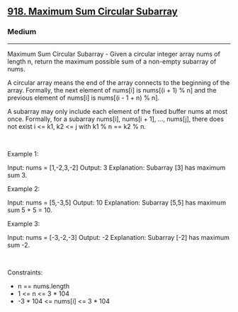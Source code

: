 <h2><a href="https://leetcode.com/problems/maximum-sum-circular-subarray/">918. Maximum Sum Circular Subarray</a></h2><h3>Medium</h3><hr>Maximum Sum Circular Subarray - Given a circular integer array nums of length n, return the maximum possible sum of a non-empty subarray of nums.

A circular array means the end of the array connects to the beginning of the array. Formally, the next element of nums[i] is nums[(i + 1) % n] and the previous element of nums[i] is nums[(i - 1 + n) % n].

A subarray may only include each element of the fixed buffer nums at most once. Formally, for a subarray nums[i], nums[i + 1], ..., nums[j], there does not exist i <= k1, k2 <= j with k1 % n == k2 % n.

 

Example 1:


Input: nums = [1,-2,3,-2]
Output: 3
Explanation: Subarray [3] has maximum sum 3.


Example 2:


Input: nums = [5,-3,5]
Output: 10
Explanation: Subarray [5,5] has maximum sum 5 + 5 = 10.


Example 3:


Input: nums = [-3,-2,-3]
Output: -2
Explanation: Subarray [-2] has maximum sum -2.


 

Constraints:

 * n == nums.length
 * 1 <= n <= 3 * 104
 * -3 * 104 <= nums[i] <= 3 * 104